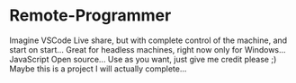# Remote-Programmer
Imagine VSCode Live share, but with complete control of the machine, and start on start... Great for headless machines, right now only for Windows... JavaScript Open source... Use as you want, just give me credit please ;) Maybe this is a project I will actually complete...
